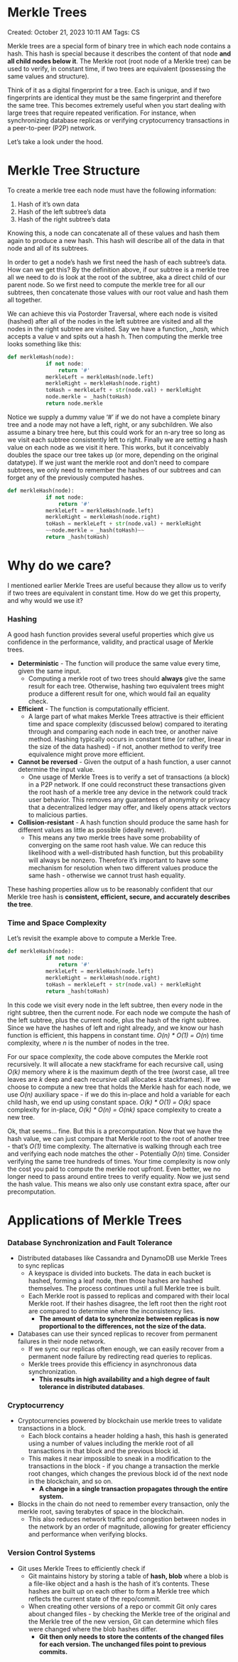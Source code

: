 # Merkle Trees

Created: October 21, 2023 10:11 AM
Tags: CS

Merkle trees are a special form of binary tree in which each node contains a hash. This hash is special because it describes the content of that node **************and all child nodes below it**************. The Merkle root (root node of a Merkle tree) can be used to verify, in constant time, if two trees are equivalent (possessing the same values and structure). 

Think of it as a digital fingerprint for a tree. Each is unique, and if two fingerprints are identical they must be the same fingerprint and therefore the same tree. This becomes extremely useful when you start dealing with large trees that require repeated verification. For instance, when synchronizing database replicas or verifying cryptocurrency transactions in a peer-to-peer (P2P) network.

Let’s take a look under the hood.

# Merkle Tree Structure

To create a merkle tree each node must have the following information:

1. Hash of it’s own data
2. Hash of the left subtree’s data
3. Hash of the right subtree’s data

Knowing this, a node can concatenate all of these values and hash them again to produce a new hash. This hash will describe all of the data in that node and all of its subtrees.

In order to get a node’s hash we first need the hash of each subtree’s data. How can we get this? By the definition above, if our subtree is a merkle tree all we need to do is look at the root of the subtree, aka a direct child of our parent node. So we first need to compute the merkle tree for all our subtrees, then concatenate those values with our root value and hash them all together.

We can achieve this via Postorder Traversal, where each node is visited (hashed) after all of the nodes in the left subtree are visited and all the nodes in the right subtree are visited. Say we have a function, *_hash,* which accepts a value v and spits out a hash h. Then computing the merkle tree looks something like this:

```python
def merkleHash(node):
            if not node:
                return '#'
            merkleLeft = merkleHash(node.left)
            merkleRight = merkleHash(node.right)
            toHash = merkleLeft + str(node.val) + merkleRight
            node.merkle = _hash(toHash)
            return node.merkle
```

Notice we supply a dummy value ‘#’ if we do not have a complete binary tree and a node may not have a left, right, or any subchildren. We also assume a binary tree here, but this could work for an n-ary tree so long as we visit each subtree consistently left to right. Finally we are setting a hash value on each node as we visit it here. This works, but it conceivably doubles the space our tree takes up (or more, depending on the original datatype). If we just want the merkle root and don’t need to compare subtrees, we only need to remember the hashes of our subtrees and can forget any of the previously computed hashes.

```python
def merkleHash(node):
            if not node:
                return '#'
            merkleLeft = merkleHash(node.left)
            merkleRight = merkleHash(node.right)
            toHash = merkleLeft + str(node.val) + merkleRight
            ~~node.merkle = _hash(toHash)~~
            return _hash(toHash)
```

# Why do we care?

I mentioned earlier Merkle Trees are useful because they allow us to verify if two trees are equivalent in constant time. How do we get this property, and why would we use it?

### Hashing

A good hash function provides several useful properties which give us confidence in the performance, validity, and practical usage of Merkle trees.

- **Deterministic** - The function will produce the same value every time, given the same input.
    - Computing a merkle root of two trees should ******always****** give the same result for each tree. Otherwise, hashing two equivalent trees might produce a different result for one, which would fail an equality check.
- **Efficient** - The function is computationally efficient.
    - A large part of what makes Merkle Trees attractive is their efficient time and space complexity (discussed below) compared to iterating through and comparing each node in each tree, or another naive method. Hashing typically occurs in constant time (or rather, linear in the size of the data hashed) - if not, another method to verify tree equivalence might prove more efficient.
- **Cannot be reversed** - Given the output of a hash function, a user cannot determine the input value.
    - One usage of Merkle Trees is to verify a set of transactions (a block) in a P2P network. If one could reconstruct these transactions given the root hash of a merkle tree any device in the network could track user behavior. This removes any guarantees of anonymity or privacy that a decentralized ledger may offer, and likely opens attack vectors to malicious parties.
- **Collision-resistant** - A hash function should produce the same hash for different values as little as possible (ideally never).
    - This means any two merkle trees have some probability of converging on the same root hash value. We can reduce this likelihood with a well-distributed hash function, but this probability will always be nonzero. Therefore it’s important to have some mechanism for resolution when two different values produce the same hash - otherwise we cannot trust hash equality.

These hashing properties allow us to be reasonably confident that our Merkle tree hash is ********************************************************************************************************************************consistent, efficient, secure, and accurately describes the tree********************************************************************************************************************************.

### Time and Space Complexity

Let’s revisit the example above to compute a Merkle Tree.

```python
def merkleHash(node):
            if not node:
                return '#'
            merkleLeft = merkleHash(node.left)
            merkleRight = merkleHash(node.right)
            toHash = merkleLeft + str(node.val) + merkleRight
            return _hash(toHash)
```

In this code we visit every node in the left subtree, then every node in the right subtree, then the current node. For each node we compute the hash of the left subtree, plus the current node, plus the hash of the right subtree. Since we have the hashes of left and right already, and we know our hash function is efficient, this happens in constant time. *O(n) * O(1) = O(n*) time complexity, where *n* is the number of nodes in the tree.

For our space complexity, the code above computes the Merkle root recursively. It will allocate a new stackframe for each recursive call, using *O(k)* memory where *k* is the maximum depth of the tree (worst case, all tree leaves are *k* deep and each recursive call allocates *k* stackframes). If we choose to compute a new tree that holds the Merkle hash for each node, we use *O(n)* auxiliary space - if we do this in-place and hold a variable for each child hash, we end up using constant space. *O(k) * O(1) = O(k)* space complexity for in-place, *O(k) * O(n) = O(nk)* space complexity to create a new tree.

Ok, that seems… fine. But this is a precomputation. Now that we have the hash value, we can just compare that Merkle root to the root of another tree - that’s *O(1)* time complexity. The alternative is walking through each tree and verifying each node matches the other - Potentially *O(n*) time. Consider verifying the same tree hundreds of times. Your time complexity is now only the cost you paid to compute the merkle root upfront. Even better, we no longer need to pass around entire trees to verify equality. Now we just send the hash value. This means we also only use constant extra space, after our precomputation.

# Applications of Merkle Trees

### Database Synchronization and Fault Tolerance

- Distributed databases like Cassandra and DynamoDB use Merkle Trees to sync replicas
    - A keyspace is divided into buckets. The data in each bucket is hashed, forming a leaf node, then those hashes are hashed themselves. The process continues until a full Merkle tree is built.
    - Each Merkle root is passed to replicas and compared with their local Merkle root. If their hashes disagree, the left root then the right root are compared to determine where the inconsistency lies.
        - ************************************************The amount of data to synchronize between replicas is now proportional to the differences, not the size of the data.************************************************
- Databases can use their synced replicas to recover from permanent failures in their node network.
    - If we sync our replicas often enough, we can easily recover from a permanent node failure by redirecting read queries to replicas.
    - Merkle trees provide this efficiency in asynchronous data synchronization.
        - **This results in high availability and a high degree of fault tolerance in distributed databases**.

### Cryptocurrency

- Cryptocurrencies powered by blockchain use merkle trees to validate transactions in a block.
    - Each block contains a header holding a hash, this hash is generated using a number of values including the merkle root of all transactions in that block and the previous block id.
    - This makes it near impossible to sneak in a modification to the transactions in the block - if you change a transaction the merkle root changes, which changes the previous block id of the next node in the blockchain, and so on.
        - **A change in a single transaction propagates through the entire system.**
- Blocks in the chain do not need to remember every transaction, only the merkle root, saving terabytes of space in the blockchain.
    - This also reduces network traffic and congestion between nodes in the network by an order of magnitude, allowing for greater efficiency and performance when verifying blocks.

### Version Control Systems

- Git uses Merkle Trees to efficiently check if
    - Git maintains history by storing a table of **********hash, blob********** where a blob is a file-like object and a hash is the hash of it’s contents. These hashes are built up on each other to form a Merkle tree which reflects the current state of the repo/commit.
    - When creating other versions of a repo or commit Git only cares about changed files - by checking the Merkle tree of the original and the Merkle tree of the new version, Git can determine which files were changed where the blob hashes differ.
        - ******************Git then only needs to store the contents of the changed files for each version. The unchanged files point to previous commits.******************
